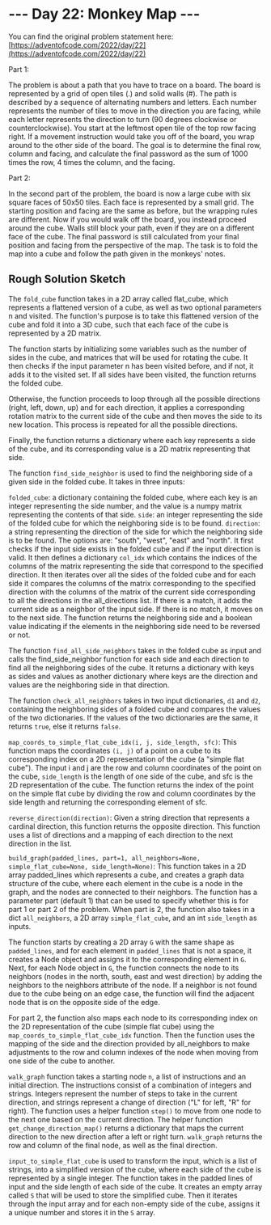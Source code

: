 # --- Day 22: Monkey Map ---

You can find the original problem statement here: [https://adventofcode.com/2022/day/22](https://adventofcode.com/2022/day/22)

Part 1:

The problem is about a path that you have to trace on a board. The board is represented by a grid of open tiles (.) and solid walls (#). The path is described by a sequence of alternating numbers and letters. Each number represents the number of tiles to move in the direction you are facing, while each letter represents the direction to turn (90 degrees clockwise or counterclockwise). You start at the leftmost open tile of the top row facing right. If a movement instruction would take you off of the board, you wrap around to the other side of the board. The goal is to determine the final row, column and facing, and calculate the final password as the sum of 1000 times the row, 4 times the column, and the facing.

Part 2:

In the second part of the problem, the board is now a large cube with six square faces of 50x50 tiles. Each face is represented by a small grid. The starting position and facing are the same as before, but the wrapping rules are different. Now if you would walk off the board, you instead proceed around the cube. Walls still block your path, even if they are on a different face of the cube. The final password is still calculated from your final position and facing from the perspective of the map. The task is to fold the map into a cube and follow the path given in the monkeys' notes.

## Rough Solution Sketch

The `fold_cube` function takes in a 2D array called flat_cube, which represents a flattened version of a cube, as well as two optional parameters n and visited. The function's purpose is to take this flattened version of the cube and fold it into a 3D cube, such that each face of the cube is represented by a 2D matrix.

The function starts by initializing some variables such as the number of sides in the cube, and matrices that will be used for rotating the cube. It then checks if the input parameter n has been visited before, and if not, it adds it to the visited set. If all sides have been visited, the function returns the folded cube.

Otherwise, the function proceeds to loop through all the possible directions (right, left, down, up) and for each direction, it applies a corresponding rotation matrix to the current side of the cube and then moves the side to its new location. This process is repeated for all the possible directions.

Finally, the function returns a dictionary where each key represents a side of the cube, and its corresponding value is a 2D matrix representing that side.


The function `find_side_neighbor` is used to find the neighboring side of a given side in the folded cube. It takes in three inputs:

`folded_cube`: a dictionary containing the folded cube, where each key is an integer representing the side number, and the value is a numpy matrix representing the contents of that side.
`side`: an integer representing the side of the folded cube for which the neighboring side is to be found.
`direction`: a string representing the direction of the side for which the neighboring side is to be found. The options are: "south", "west", "east" and "north".
It first checks if the input side exists in the folded cube and if the input direction is valid. It then defines a dictionary `col_idx` which contains the indices of the columns of the matrix representing the side that correspond to the specified direction. It then iterates over all the sides of the folded cube and for each side it compares the columns of the matrix corresponding to the specified direction with the columns of the matrix of the current side corresponding to all the directions in the all_directions list. If there is a match, it adds the current side as a neighbor of the input side. If there is no match, it moves on to the next side. The function returns the neighboring side and a boolean value indicating if the elements in the neighboring side need to be reversed or not.

The function `find_all_side_neighbors` takes in the folded cube as input and calls the find_side_neighbor function for each side and each direction to find all the neighboring sides of the cube. It returns a dictionary with keys as sides and values as another dictionary where keys are the direction and values are the neighboring side in that direction.

The function `check_all_neighbors` takes in two input dictionaries, `d1` and `d2`, containing the neighboring sides of a folded cube and compares the values of the two dictionaries. If the values of the two dictionaries are the same, it returns `true`, else it returns `false`.


`map_coords_to_simple_flat_cube_idx(i, j, side_length, sfc)`: This function maps the coordinates `(i, j)` of a point on a cube to its corresponding index on a 2D representation of the cube (a "simple flat cube"). The input i and j are the row and column coordinates of the point on the cube, `side_length` is the length of one side of the cube, and sfc is the 2D representation of the cube. The function returns the index of the point on the simple flat cube by dividing the row and column coordinates by the side length and returning the corresponding element of sfc.


`reverse_direction(direction)`: Given a string direction that represents a cardinal direction, this function returns the opposite direction. This function uses a list of directions and a mapping of each direction to the next direction in the list.

`build_graph(padded_lines, part=1, all_neighbors=None, simple_flat_cube=None, side_length=None)`: This function takes in a 2D array padded_lines which represents a cube, and creates a graph data structure of the cube, where each element in the cube is a node in the graph, and the nodes are connected to their neighbors. The function has a parameter part (default 1) that can be used to specify whether this is for part 1 or part 2 of the problem. When part is 2, the function also takes in a dict `all_neighbors`, a 2D array `simple_flat_cube`, and an int `side_length` as inputs.

The function starts by creating a 2D array `G` with the same shape as `padded_lines`, and for each element in `padded_lines` that is not a space, it creates a Node object and assigns it to the corresponding element in `G`. Next, for each Node object in `G`, the function connects the node to its neighbors (nodes in the north, south, east and west direction) by adding the neighbors to the neighbors attribute of the node. If a neighbor is not found due to the cube being on an edge case, the function will find the adjacent node that is on the opposite side of the edge.

For part 2, the function also maps each node to its corresponding index on the 2D representation of the cube (simple flat cube) using the `map_coords_to_simple_flat_cube_idx` function. Then the function uses the mapping of the side and the direction provided by all_neighbors to make adjustments to the row and column indexes of the node when moving from one side of the cube to another.


`walk_graph` function takes a starting node `n`, a list of instructions and an initial direction. The instructions consist of a combination of integers and strings. Integers represent the number of steps to take in the current direction, and strings represent a change of direction ("L" for left, "R" for right). The function uses a helper function `step()` to move from one node to the next one based on the current direction. The helper function `get_change_direction_map()` returns a dictionary that maps the current direction to the new direction after a left or right turn. `walk_graph` returns the row and column of the final node, as well as the final direction.

`input_to_simple_flat_cube` is used to transform the input, which is a list of strings, into a simplified version of the cube, where each side of the cube is represented by a single integer. The function takes in the padded lines of input and the side length of each side of the cube. It creates an empty array called `S` that will be used to store the simplified cube. Then it iterates through the input array and for each non-empty side of the cube, assigns it a unique number and stores it in the `S` array.

